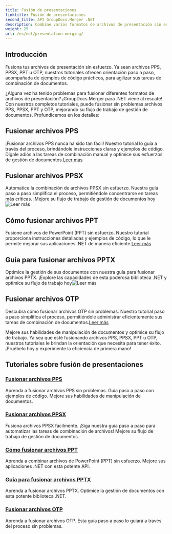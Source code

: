 ```yaml
---
title: Fusión de presentaciones
linktitle: Fusión de presentaciones
second_title: API GroupDocs.Merger .NET
description: Combine varios formatos de archivos de presentación sin esfuerzo. Siga nuestros tutoriales para fusionar archivos PPS, PPSX, PPT y OTP de manera eficiente. #GroupDocs.Fusión
weight: 25
url: /es/net/presentation-merging/
---
```

## Introducción

Fusiona tus archivos de presentación sin esfuerzo. Ya sean archivos PPS, PPSX, PPT u OTP, nuestros tutoriales ofrecen orientación paso a paso, acompañada de ejemplos de código prácticos, para agilizar sus tareas de combinación de documentos.

¿Alguna vez ha tenido problemas para fusionar diferentes formatos de archivos de presentación? ¡GroupDocs.Merger para .NET viene al rescate! Con nuestros completos tutoriales, puede fusionar sin problemas archivos PPS, PPSX, PPT y OTP, mejorando su flujo de trabajo de gestión de documentos. Profundicemos en los detalles:

##  Fusionar archivos PPS

 ¡Fusionar archivos PPS nunca ha sido tan fácil! Nuestro tutorial lo guía a través del proceso, brindándole instrucciones claras y ejemplos de código. Dígale adiós a las tareas de combinación manual y optimice sus esfuerzos de gestión de documentos.[Leer más](./merge-pps-files/)

##  Fusionar archivos PPSX

 Automatice la combinación de archivos PPSX sin esfuerzo. Nuestra guía paso a paso simplifica el proceso, permitiéndole concentrarse en tareas más críticas. ¡Mejore su flujo de trabajo de gestión de documentos hoy![Leer más](./merging-ppsx-files/)

##  Cómo fusionar archivos PPT

 Fusione archivos de PowerPoint (PPT) sin esfuerzo. Nuestro tutorial proporciona instrucciones detalladas y ejemplos de código, lo que le permite mejorar sus aplicaciones .NET de manera eficiente.[Leer más](./how-to-merge-ppt-files/)

##  Guía para fusionar archivos PPTX

 Optimice la gestión de sus documentos con nuestra guía para fusionar archivos PPTX. ¡Explore las capacidades de esta poderosa biblioteca .NET y optimice su flujo de trabajo hoy![Leer más](./guide-merging-pptx-files/)

##  Fusionar archivos OTP

Descubra cómo fusionar archivos OTP sin problemas. Nuestro tutorial paso a paso simplifica el proceso, permitiéndole administrar eficientemente sus tareas de combinación de documentos.[Leer más](./merging-otp-files/)

Mejore sus habilidades de manipulación de documentos y optimice su flujo de trabajo. Ya sea que esté fusionando archivos PPS, PPSX, PPT u OTP, nuestros tutoriales le brindan la orientación que necesita para tener éxito. ¡Pruébelo hoy y experimente la eficiencia de primera mano!
## Tutoriales sobre fusión de presentaciones
### [Fusionar archivos PPS](./merge-pps-files/)
Aprenda a fusionar archivos PPS sin problemas. Guía paso a paso con ejemplos de código. Mejore sus habilidades de manipulación de documentos.
### [Fusionar archivos PPSX](./merging-ppsx-files/)
Fusiona archivos PPSX fácilmente. ¡Siga nuestra guía paso a paso para automatizar las tareas de combinación de archivos! Mejore su flujo de trabajo de gestión de documentos.
### [Cómo fusionar archivos PPT](./how-to-merge-ppt-files/)
Aprenda a combinar archivos de PowerPoint (PPT) sin esfuerzo. Mejore sus aplicaciones .NET con esta potente API.
### [Guía para fusionar archivos PPTX](./guide-merging-pptx-files/)
Aprenda a fusionar archivos PPTX. Optimice la gestión de documentos con esta potente biblioteca .NET.
### [Fusionar archivos OTP](./merging-otp-files/)
Aprenda a fusionar archivos OTP. Esta guía paso a paso lo guiará a través del proceso sin problemas.